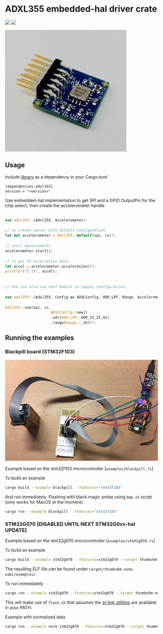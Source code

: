 # ADXL355 embedded-hal driver crate

![](https://img.shields.io/crates/v/adxl355.svg)
![](https://docs.rs/adxl355/badge.svg)

![](images/adxl355-breakout.jpg)

## Usage

Include [library](https://crates.io/crates/adxl355) as a dependency in your Cargo.toml


```
[dependencies.adxl355]
version = "<version>"
```

Use embedded-hal implementation to get SPI and a GPIO OutputPin for the chip select, then create the accelerometer handle

```rust

use adxl355::{Adxl355, Accelerometer};

// to create sensor with default configuration:
let mut accelerometer = Adxl355::default(spi, cs)?;

// start measurements
accelerometer.start();

// to get 3d accerlation data:
let accel = accelerometer.acceleration()?;
println!("{:?}", accel);


// One can also use conf module to supply configuration:

use adxl355::{Adxl355, Config as ADXLConfig, ODR_LPF, Range, Accelerometer};

Adxl355::new(spi, cs,
                     ADXLConfig::new()
                     .odr(ODR_LPF::ODR_31_25_Hz)
                     .range(Range::_2G))?;
```

## Running the examples

### Blackpill board (STM32F103)

![](images/adxl355-dev-setup.jpg)

Example based on the stm32f103 microcontroller [`examples/blackpill.rs`]

To build an example

```bash
cargo build --example blackpill --features="stm32f103"
```

And run immediately. Flashing with black magic probe using `bmp.sh` script (only works for MacOS at the moment).

```bash
cargo run --example blackpill --features="stm32f103"
```

### STM32G070 [DISABLED UNTIL NEXT STM32G0xx-hal UPDATE]

Example based on the stm32g070 microcontroller [`examples/stm32g070.rs`]

To build an example

```bash
cargo build --example stm32g070 --features=stm32g070 --target thumbv6m-none-eabi
```

The resulting ELF file can be found under `target/thumbv6m-none-eabi/examples/`.

To run immediately

```bash
cargo run --example stm32g070 --features=stm32g070 --target thumbv6m-none-eabi
```

This will make use of `flash.sh` that assumes the [st-link utilities](https://github.com/texane/stlink) are available in your PATH.


Example with normalized data

```bash
cargo run --example norm_stm32g070 --features=stm32g070 --target thumbv6m-none-eabi
```